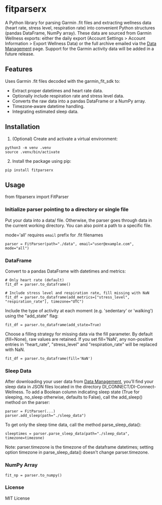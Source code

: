 # fitparserx

A Python library for parsing Garmin .fit files and extracting wellness data (heart rate, stress level, respiration rate) into convenient Python structures (pandas DataFrame, NumPy array). These data are sourced from Garmin Wellness exports: either the daily export (Account Settings > Account Information > Export Wellness Data) or the full archive emailed via the [Data Management](https://www.garmin.com/en-US/account/datamanagement/) page. Support for the Garmin activity data will be added in a future release.

## Features

Uses Garmin .fit files decoded with the garmin_fit_sdk to:
- Extract proper datetimes and heart rate data.
- Optionally include respiration rate and stress level data.
- Converts the raw data into a pandas DataFrame or a NumPy array.
- Timezone‑aware datetime handling.
- Integrating estimated sleep data.

## Installation

1. (Optional) Create and activate a virtual environment:
```
python3 -m venv .venv
source .venv/bin/activate
```
2. Install the package using pip:
```
pip install fitparserx
```

## Usage

from fitparserx import FitParser

### Initialize parser pointing to a directory or single file
Put your data into a data/ file. Otherwise, the parser goes through
data in the current working directory. You can also point a path to a specific file.

mode='all' requires `email` prefix for .fit filenames
```
parser = FitParser(path="./data", email="user@example.com", mode="all")
```

### DataFrame
Convert to a pandas DataFrame with datetimes and metrics:
```
# Only heart rate (default)
fit_df = parser.to_dataframe()

# Include stress level and respiration rate, fill missing with NaN
fit_df = parser.to_dataframe(add_metrics=["stress_level", "respiration_rate"], timezone="UTC")
```

Include the type of activity at each moment (e.g. 'sedentary' or 'walking') using the "add_state" flag:
```
fit_df = parser.to_dataframe(add_state=True)
```

Choose a filling strategy for missing data via the fill parameter. By default (fill=None), raw values are retained. If you set fill='NaN', any non-positive entries in "heart_rate", "stress_level" and "respiration_rate" will be replaced with NaN.
```
fit_df = parser.to_dataframe(fill='NaN')
```

### Sleep Data
After downloading your user data from [Data Management](https://www.garmin.com/en-US/account/datamanagement/), you’ll find your sleep data in JSON files located in the directory DI_CONNECT/DI-Connect-Wellness. To add a Boolean column indicating sleep state (True for sleeping, no_sleep otherwise, defaults to False), call the add_sleep() method on the parser:
```
parser = FitParser(...)
parser.add_sleep(path="./sleep_data") 
```

To get only the sleep time data, call the method parse_sleep_data():
```
sleeptimes = parser.parse_sleep_data(path="./sleep_data", timezone=timezone)
```
Note: parser.timezone is the timezone of the dataframe datetimes; setting option timezone in parse_sleep_data() doesn't change parser.timezone.

### NumPy Array
```
fit_np = parser.to_numpy()
```

### License

MIT License

